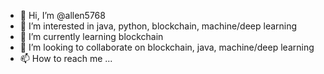 - 👋 Hi, I’m @allen5768
- 👀 I’m interested in java, python, blockchain, machine/deep learning
- 🌱 I’m currently learning blockchain
- 💞️ I’m looking to collaborate on blockchain, java, machine/deep learning
- 📫 How to reach me ...

<!---
allen5768/allen5768 is a ✨ special ✨ repository because its `README.md` (this file) appears on your GitHub profile.
You can click the Preview link to take a look at your changes.
--->
